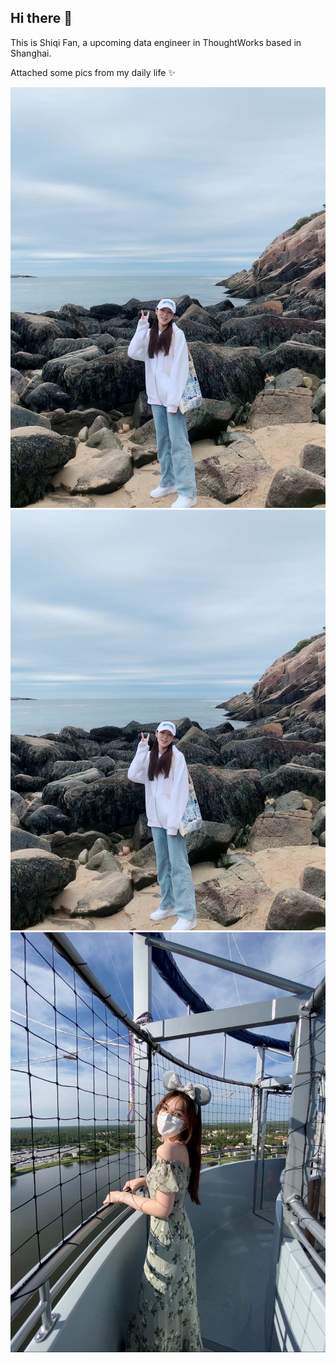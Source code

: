 ## Hi there 👋

This is Shiqi Fan, a upcoming data engineer in ThoughtWorks based in Shanghai.

Attached some pics from my daily life ✨

![alt text](https://github.com/gtb-2022-fan-shiqi/.github/blob/main/IMG_7844.JPG)
![alt text](https://github.com/gtb-2022-fan-shiqi/.github/blob/main/IMG_7844.JPG)
![alt text](https://github.com/gtb-2022-fan-shiqi/.github/blob/main/IMG_9785.JPG)
